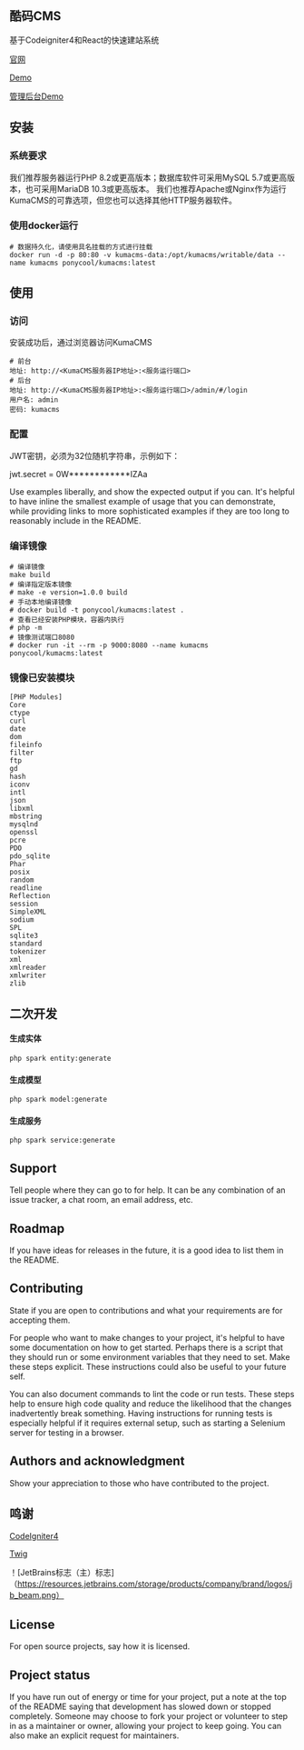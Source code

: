 ## 酷码CMS

基于Codeigniter4和React的快速建站系统

[官网](https://ponycool.com/cms/index)

[Demo](http://kumacms.com)

[管理后台Demo](http://kumacms.com/admin/#/login)

## 安装

### 系统要求

我们推荐服务器运行PHP 8.2或更高版本；数据库软件可采用MySQL 5.7或更高版本，也可采用MariaDB 10.3或更高版本。
我们也推荐Apache或Nginx作为运行KumaCMS的可靠选项，但您也可以选择其他HTTP服务器软件。


### 使用docker运行

```shell
# 数据持久化，请使用具名挂载的方式进行挂载
docker run -d -p 80:80 -v kumacms-data:/opt/kumacms/writable/data --name kumacms ponycool/kumacms:latest
```

## 使用

### 访问

安装成功后，通过浏览器访问KumaCMS

```
# 前台
地址: http://<KumaCMS服务器IP地址>:<服务运行端口>
# 后台
地址: http://<KumaCMS服务器IP地址>:<服务运行端口>/admin/#/login
用户名: admin
密码: kumacms
```

### 配置

JWT密钥，必须为32位随机字符串，示例如下：

jwt.secret = 0W************IZAa

Use examples liberally, and show the expected output if you can. It's helpful to have inline the smallest example of
usage that you can demonstrate, while providing links to more sophisticated examples if they are too long to reasonably
include in the README.

### 编译镜像

```shell
# 编译镜像
make build
# 编译指定版本镜像
# make -e version=1.0.0 build
# 手动本地编译镜像
# docker build -t ponycool/kumacms:latest .
# 查看已经安装PHP模块，容器内执行
# php -m
# 镜像测试端口8080
# docker run -it --rm -p 9000:8080 --name kumacms ponycool/kumacms:latest
```

### 镜像已安装模块

```
[PHP Modules]
Core
ctype
curl
date
dom
fileinfo
filter
ftp
gd
hash
iconv
intl
json
libxml
mbstring
mysqlnd
openssl
pcre
PDO
pdo_sqlite
Phar
posix
random
readline
Reflection
session
SimpleXML
sodium
SPL
sqlite3
standard
tokenizer
xml
xmlreader
xmlwriter
zlib
```

## 二次开发

#### 生成实体

```shell
php spark entity:generate
```

#### 生成模型

```shell
php spark model:generate
```

#### 生成服务

```shell
php spark service:generate
```

## Support

Tell people where they can go to for help. It can be any combination of an issue tracker, a chat room, an email address,
etc.

## Roadmap

If you have ideas for releases in the future, it is a good idea to list them in the README.

## Contributing

State if you are open to contributions and what your requirements are for accepting them.

For people who want to make changes to your project, it's helpful to have some documentation on how to get started.
Perhaps there is a script that they should run or some environment variables that they need to set. Make these steps
explicit. These instructions could also be useful to your future self.

You can also document commands to lint the code or run tests. These steps help to ensure high code quality and reduce
the likelihood that the changes inadvertently break something. Having instructions for running tests is especially
helpful if it requires external setup, such as starting a Selenium server for testing in a browser.

## Authors and acknowledgment

Show your appreciation to those who have contributed to the project.

## 鸣谢

[CodeIgniter4](https://github.com/codeigniter4/CodeIgniter4)

[Twig](https://twig.symfony.com/)

！[JetBrains标志（主）标志]（https://resources.jetbrains.com/storage/products/company/brand/logos/jb_beam.png）

## License

For open source projects, say how it is licensed.

## Project status

If you have run out of energy or time for your project, put a note at the top of the README saying that development has
slowed down or stopped completely. Someone may choose to fork your project or volunteer to step in as a maintainer or
owner, allowing your project to keep going. You can also make an explicit request for maintainers.

